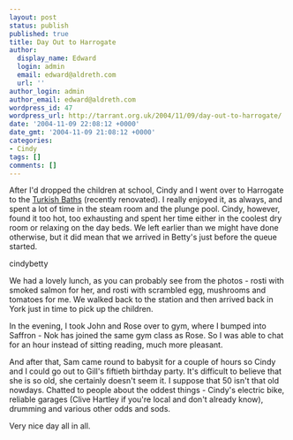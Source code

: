 ```yaml
---
layout: post
status: publish
published: true
title: Day Out to Harrogate
author:
  display_name: Edward
  login: admin
  email: edward@aldreth.com
  url: ''
author_login: admin
author_email: edward@aldreth.com
wordpress_id: 47
wordpress_url: http://tarrant.org.uk/2004/11/09/day-out-to-harrogate/
date: '2004-11-09 22:08:12 +0000'
date_gmt: '2004-11-09 21:08:12 +0000'
categories:
- Cindy
tags: []
comments: []
---
```

<p>After I'd dropped the children at school, Cindy and I went over to Harrogate to the <a href="http://www.harrogate.gov.uk/turkishbaths/index.html">Turkish Baths</a> (recently renovated).  I really enjoyed it, as always, and spent a lot of time in the steam room and the plunge pool.  Cindy, however, found it too hot, too exhausting and spent her time either in the coolest dry room or relaxing on the day beds.  We left earlier than we might have done otherwise, but it did mean that we arrived in Betty's just before the queue started.</p>
<p><wpg2>cindybetty</wpg2></p>
<p>We had a lovely lunch, as you can probably see from the photos - rosti with smoked salmon for her, and rosti with scrambled egg, mushrooms and tomatoes for me.  We walked back to the station and then arrived back in York just in time to pick up the children.</p>
<p>In the evening, I took John and Rose over to gym, where I bumped into Saffron - Nok has joined the same gym class as Rose.  So I was able to chat for an hour instead of sitting reading, much more pleasant.</p>
<p>And after that, Sam came round to babysit for a couple of hours so Cindy and I could go out to Gill's fiftieth birthday party.  It's difficult to believe that she is so old, she certainly doesn't seem it.  I suppose that 50 isn't that old nowdays.  Chatted to people about the oddest things - Cindy's electric bike, reliable garages (Clive Hartley if you're local and don't already know), drumming and various other odds and sods.</p>
<p>Very nice day all in all.</p>
